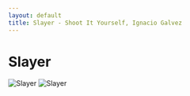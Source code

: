 ```yaml
---
layout: default
title: Slayer - Shoot It Yourself, Ignacio Galvez
---
```


# Slayer

![Slayer](http://assets.farmhouse.co/publishing/1-shoot-it-yourself/images/slayer-1.jpg)
![Slayer](http://assets.farmhouse.co/publishing/1-shoot-it-yourself/images/slayer-2.jpg)
